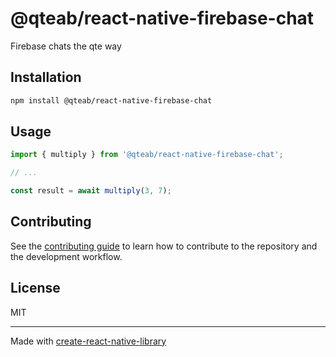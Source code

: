 # @qteab/react-native-firebase-chat

Firebase chats the qte way

## Installation

```sh
npm install @qteab/react-native-firebase-chat
```

## Usage

```js
import { multiply } from '@qteab/react-native-firebase-chat';

// ...

const result = await multiply(3, 7);
```

## Contributing

See the [contributing guide](CONTRIBUTING.md) to learn how to contribute to the repository and the development workflow.

## License

MIT

---

Made with [create-react-native-library](https://github.com/callstack/react-native-builder-bob)
